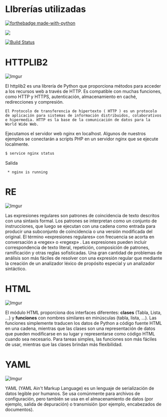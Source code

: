 # LIbrerías utilizadas

[![forthebadge made-with-python](http://ForTheBadge.com/images/badges/made-with-python.svg)](https://www.python.org/)

![](https://pypi.org/static/images/logo-small.6eef541e.svg)

[![Build Status](https://travis-ci.com/lderazo1/FInal2B.svg?branch=master)](https://travis-ci.com/lderazo1/FInal2B)

# HTTPLIB2

![Imgur](https://i.imgur.com/wuDTGnj.png?1)

El httplib2 es una librería de Python que proporciona métodos para acceder a los recursos web a través de HTTP. Es compatible con muchas funciones, como HTTP y HTTPS, autenticación, almacenamiento en caché, redirecciones y compresión.

```{Note}
El Protocolo de transferencia de hipertexto ( HTTP ) es un protocolo de aplicación para sistemas de información distribuidos, colaborativos e hipermedia. HTTP es la base de la comunicación de datos para la World Wide Web.
```
Ejecutamos el servidor web nginx en localhost. Algunos de nuestros ejemplos se conectarán a scripts PHP en un servidor nginx que se ejecute localmente.
```sh
$ service nginx status
```
Salida
```
 * nginx is running
```
# RE

![Imgur](https://i.imgur.com/vZdrvvz.png?1)

Las expresiones regulares son patrones de coincidencia de texto descritos con una sintaxis formal. Los patrones se interpretan como un conjunto de instrucciones, que luego se ejecutan con una cadena como entrada para producir una subconjunto de coincidencia o una versión modificada del original. El término «expresiones regulares» con frecuencia se acorta en conversación a «regex» o «regexp» . Las expresiones pueden incluir correspondencia de texto literal, repetición, composición de patrones, ramificación y otras reglas sofisticadas. Una gran cantidad de problemas de análisis son más fáciles de resolver con una expresión regular que mediante la creación de un analizador léxico de propósito especial y un analizador sintáctico.
# HTML

![Imgur](https://i.imgur.com/stZ7iaK.png?1)

El módulo HTML proporciona dos interfaces diferentes: __clases__ (Tabla, Lista, ...) y __funciones__ con nombres similares en minúsculas (tabla, lista, ...). Las funciones simplemente traducen los datos de Python a código fuente HTML en una cadena, mientras que las clases son una representación de datos que pueden modificarse en su lugar y representarse como código HTML cuando sea necesario. Para tareas simples, las funciones son más fáciles de usar, mientras que las clases brindan más flexibilidad.

# YAML

![Imgur](https://i.imgur.com/pvte9d4.png?1)

YAML (YAML Ain't Markup Language) es un lenguaje de serialización de datos legible por humanos. Se usa comúnmente para archivos de configuración, pero también se usa en el almacenamiento de datos (por ejemplo, salida de depuración) o transmisión (por ejemplo, encabezados de documentos).




